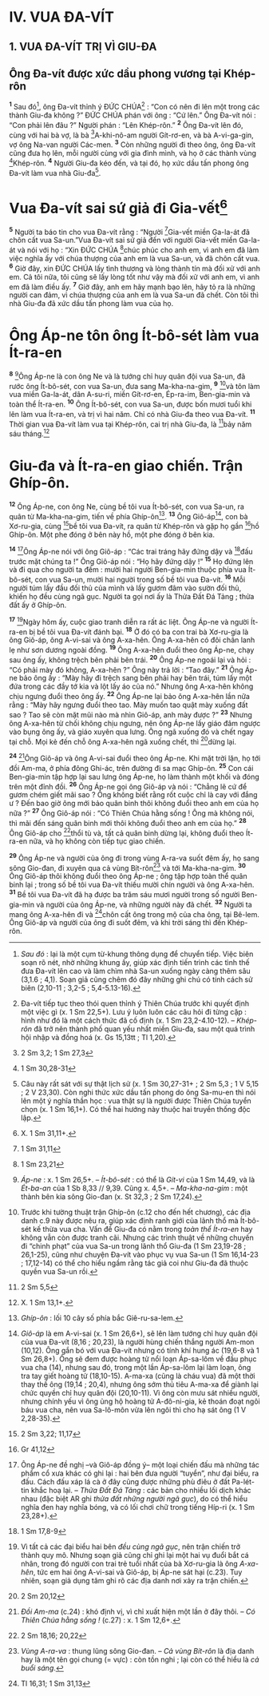 # IV. VUA ĐA-VÍT
## 1. VUA ĐA-VÍT TRỊ VÌ GIU-ĐA
## Ông Đa-vít được xức dầu phong vương tại Khép-rôn
<sup><b>1</b></sup> Sau đó[^1], ông Đa-vít thỉnh ý ĐỨC CHÚA[^2] : “Con có nên đi lên một trong các thành Giu-đa không ?” ĐỨC CHÚA phán với ông : “Cứ lên.” Ông Đa-vít nói : “Con phải lên đâu ?” Người phán : “Lên Khép-rôn.” <sup><b>2</b></sup> Ông Đa-vít lên đó, cùng với hai bà vợ, là bà [^1*]A-khi-nô-am người Gít-rơ-en, và bà A-vi-ga-gin, vợ ông Na-van người Các-men. <sup><b>3</b></sup> Còn những người đi theo ông, ông Đa-vít cũng đưa họ lên, mỗi người cùng với gia đình mình, và họ ở các thành vùng [^2*]Khép-rôn. <sup><b>4</b></sup> Người Giu-đa kéo đến, và tại đó, họ xức dầu tấn phong ông Đa-vít làm vua nhà Giu-đa[^3].

# Vua Đa-vít sai sứ giả đi Gia-vết[^4]
<sup><b>5</b></sup> Người ta báo tin cho vua Đa-vít rằng : “Người [^3*]Gia-vết miền Ga-la-át đã chôn cất vua Sa-un.”Vua Đa-vít sai sứ giả đến với người Gia-vết miền Ga-la-át và nói với họ : “Xin ĐỨC CHÚA [^4*]chúc phúc cho anh em, vì anh em đã làm việc nghĩa ấy với chúa thượng của anh em là vua Sa-un, và đã chôn cất vua. <sup><b>6</b></sup> Giờ đây, xin ĐỨC CHÚA lấy tình thương và lòng thành tín mà đối xử với anh em. Cả tôi nữa, tôi cũng sẽ lấy lòng tốt như vậy mà đối xử với anh em, vì anh em đã làm điều ấy. <sup><b>7</b></sup> Giờ đây, anh em hãy mạnh bạo lên, hãy tỏ ra là những người can đảm, vì chúa thượng của anh em là vua Sa-un đã chết. Còn tôi thì nhà Giu-đa đã xức dầu tấn phong làm vua của họ.

# Ông Áp-ne tôn ông Ít-bô-sét làm vua Ít-ra-en
<sup><b>8</b></sup> [^5]Ông Áp-ne là con ông Ne và là tướng chỉ huy quân đội vua Sa-un, đã rước ông Ít-bô-sét, con vua Sa-un, đưa sang Ma-kha-na-gim, <sup><b>9</b></sup> [^6]và tôn làm vua miền Ga-la-át, dân A-su-ri, miền Gít-rơ-en, Ép-ra-im, Ben-gia-min và toàn thể Ít-ra-en. <sup><b>10</b></sup> Ông Ít-bô-sét, con vua Sa-un, được bốn mươi tuổi khi lên làm vua Ít-ra-en, và trị vì hai năm. Chỉ có nhà Giu-đa theo vua Đa-vít. <sup><b>11</b></sup> Thời gian vua Đa-vít làm vua tại Khép-rôn, cai trị nhà Giu-đa, là [^5*]bảy năm sáu tháng.[^7]

# Giu-đa và Ít-ra-en giao chiến. Trận Ghíp-ôn.
<sup><b>12</b></sup> Ông Áp-ne, con ông Ne, cùng bề tôi vua Ít-bô-sét, con vua Sa-un, ra quân từ Ma-kha-na-gim, tiến về phía Ghíp-ôn[^8]. <sup><b>13</b></sup> Ông Giô-áp[^9], con bà Xơ-ru-gia, cùng [^6*]bề tôi vua Đa-vít, ra quân từ Khép-rôn và gặp họ gần [^7*]hồ Ghíp-ôn. Một phe đóng ở bên này hồ, một phe đóng ở bên kia.

<sup><b>14</b></sup> [^10]Ông Áp-ne nói với ông Giô-áp : “Các trai tráng hãy đứng dậy và [^8*]đấu trước mặt chúng ta !” Ông Giô-áp nói : “Họ hãy đứng dậy !” <sup><b>15</b></sup> Họ đứng lên và đi qua cho người ta đếm : mười hai người Ben-gia-min thuộc phía vua Ít-bô-sét, con vua Sa-un, mười hai người trong số bề tôi vua Đa-vít. <sup><b>16</b></sup> Mỗi người túm lấy đầu đối thủ của mình và lấy gươm đâm vào sườn đối thủ, khiến họ đều cùng ngã gục. Người ta gọi nơi ấy là Thửa Đất Đá Tảng ; thửa đất ấy ở Ghíp-ôn.

<sup><b>17</b></sup> [^11]Ngày hôm ấy, cuộc giao tranh diễn ra rất ác liệt. Ông Áp-ne và người Ít-ra-en bị bề tôi vua Đa-vít đánh bại. <sup><b>18</b></sup> Ở đó có ba con trai bà Xơ-ru-gia là ông Giô-áp, ông A-vi-sai và ông A-xa-hên. Ông A-xa-hên có đôi chân lanh lẹ như sơn dương ngoài đồng. <sup><b>19</b></sup> Ông A-xa-hên đuổi theo ông Áp-ne, chạy sau ông ấy, không trệch bên phải bên trái. <sup><b>20</b></sup> Ông Áp-ne ngoái lại và hỏi : “Có phải mày đó không, A-xa-hên ?” Ông này trả lời : “Tao đây.” <sup><b>21</b></sup> Ông Áp-ne bảo ông ấy : “Mày hãy đi trệch sang bên phải hay bên trái, túm lấy một đứa trong các đầy tớ kia và lột lấy áo của nó.” Nhưng ông A-xa-hên không chịu ngưng đuổi theo ông ấy. <sup><b>22</b></sup> Ông Áp-ne lại bảo ông A-xa-hên lần nữa rằng : “Mày hãy ngưng đuổi theo tao. Mày muốn tao quật mày xuống đất sao ? Tao sẽ còn mặt mũi nào mà nhìn Giô-áp, anh mày được ?” <sup><b>23</b></sup> Nhưng ông A-xa-hên từ chối không chịu ngưng, nên ông Áp-ne lấy giáo đâm ngược vào bụng ông ấy, và giáo xuyên qua lưng. Ông ngã xuống đó và chết ngay tại chỗ. Mọi kẻ đến chỗ ông A-xa-hên ngã xuống chết, thì [^9*]dừng lại.

<sup><b>24</b></sup> [^12]Ông Giô-áp và ông A-vi-sai đuổi theo ông Áp-ne. Khi mặt trời lặn, họ tới đồi Am-ma, ở phía đông Ghi-ác, trên đường đi sa mạc Ghíp-ôn. <sup><b>25</b></sup> Con cái Ben-gia-min tập hợp lại sau lưng ông Áp-ne, họ làm thành một khối và đóng trên một đỉnh đồi. <sup><b>26</b></sup> Ông Áp-ne gọi ông Giô-áp và nói : “Chẳng lẽ cứ để gươm chém giết mãi sao ? Ông không biết rằng rốt cuộc chỉ là cay với đắng ư ? Đến bao giờ ông mới bảo quân binh thôi không đuổi theo anh em của họ nữa ?” <sup><b>27</b></sup> Ông Giô-áp nói : “Có Thiên Chúa hằng sống ! Ông mà không nói, thì mãi đến sáng quân binh mới thôi không đuổi theo anh em của họ.” <sup><b>28</b></sup> Ông Giô-áp cho [^10*]thổi tù và, tất cả quân binh dừng lại, không đuổi theo Ít-ra-en nữa, và họ không còn tiếp tục giao chiến.

<sup><b>29</b></sup> Ông Áp-ne và người của ông đi trong vùng A-ra-va suốt đêm ấy, họ sang sông Gio-đan, đi xuyên qua cả vùng Bít-rôn[^13] và tới Ma-kha-na-gim. <sup><b>30</b></sup> Ông Giô-áp thôi không đuổi theo ông Áp-ne ; ông tập hợp toàn thể quân binh lại ; trong số bề tôi vua Đa-vít thiếu mười chín người và ông A-xa-hên. <sup><b>31</b></sup> Bề tôi vua Đa-vít đã hạ được ba trăm sáu mươi người trong số người Ben-gia-min và người của ông Áp-ne, và những người này đã chết. <sup><b>32</b></sup> Người ta mang ông A-xa-hên đi và [^11*]chôn cất ông trong mộ của cha ông, tại Bê-lem. Ông Giô-áp và người của ông đi suốt đêm, và khi trời sáng thì đến Khép-rôn.

[^1]: <i>Sau đó</i> : lại là một cụm từ-khung thông dụng để chuyển tiếp. Việc biên soạn rõ nét, nhờ những khung ấy, giúp xác định tiến trình các tình thế đưa Đa-vít lên cao và làm chìm nhà Sa-un xuống ngày càng thêm sâu (3,1.6 ; 4,1). Soạn giả cũng chêm đó đây những ghi chú có tính cách sử biên (2,10-11 ; 3,2-5 ; 5,4-5.13-16).
[^2]: Đa-vít tiếp tục theo thói quen thỉnh ý Thiên Chúa trước khi quyết định một việc gì (x. 1 Sm 22,5+). Lưu ý luôn luôn các câu hỏi đi từng cặp : hình như đó là một cách thức đã cố định (x. 1 Sm 23,2-4.10-12). – <i>Khép-rôn</i> đã trở nên thành phố quan yếu nhất miền Giu-đa, sau một quá trình hội nhập và đồng hoá (x. Gs 15,13tt ; Tl 1,20).
[^3]: Câu này rất sát với sự thật lịch sử (x. 1 Sm 30,27-31+ ; 2 Sm 5,3 ; 1 V 5,15 ; 2 V 23,30). Còn nghi thức xức dầu tấn phong do ông Sa-mu-en thì nói lên một ý nghĩa thần học : vua thật sự là người được Thiên Chúa tuyển chọn (x. 1 Sm 16,1+). Có thể hai hướng này thuộc hai truyền thống độc lập.
[^4]: X. 1 Sm 31,11+.
[^5]: <i>Áp-ne</i> : x. 1 Sm 26,5+. – <i>Ít-bô-sét</i> : có thể là <i>Gít-vi</i> của 1 Sm 14,49, và là <i>Ét-ba-an</i> của 1 Sb 8,33 // 9,39. Cũng x. 4,5+. – <i>Ma-kha-na-gim</i> : một thành bên kia sông Gio-đan (x. St 32,3 ; 2 Sm 17,24).
[^6]: Trước khi tường thuật trận Ghíp-ôn (c.12 cho đến hết chương), các địa danh c.9 này được nêu ra, giúp xác định ranh giới của lãnh thổ mà Ít-bô-sét kế thừa vua cha. Vấn đề Giu-đa có nằm trong <i>toàn thể Ít-ra-en</i> hay không vẫn còn được tranh cãi. Nhưng các trình thuật về những chuyến đi “chinh phạt” của vua Sa-un trong lãnh thổ Giu-đa (1 Sm 23,19-28 ; 26,1-25), cũng như chuyện Đa-vít vào phục vụ vua Sa-un (1 Sm 16,14-23 ; 17,12-14) có thể cho hiểu ngầm rằng tác giả coi như Giu-đa đã thuộc quyền vua Sa-un rồi.
[^7]: X. 1 Sm 13,1+.
[^8]: <i>Ghíp-ôn</i> : lối 10 cây số phía bắc Giê-ru-sa-lem.
[^9]: <i>Giô-áp</i> là em A-vi-sai (x. 1 Sm 26,6+), sẽ lên làm tướng chỉ huy quân đội của vua Đa-vít (8,16 ; 20,23), là người hùng chiến thắng người Am-mon (10,12). Ông gắn bó với vua Đa-vít nhưng có tính khí hung ác (19,6-8 và 1 Sm 26,8+). Ông sẽ đem được hoàng tử nổi loạn Áp-sa-lôm về đầu phục vua cha (14), nhưng sau đó, trong một lần Áp-sa-lôm lại làm loạn, ông tra tay giết hoàng tử (18,10-15). A-ma-xa (cũng là cháu vua) đã một thời thay thế ông (19,14 ; 20,4), nhưng ông sớm thủ tiêu A-ma-xa để giành lại chức quyền chỉ huy quân đội (20,10-11). Vì ông còn mưu sát nhiều người, nhưng chính yếu vì ông ủng hộ hoàng tử A-đô-ni-gia, kẻ thoán đoạt ngôi báu vua cha, nên vua Sa-lô-môn vừa lên ngôi thì cho hạ sát ông (1 V 2,28-35).
[^10]: Ông Áp-ne đề nghị –và Giô-áp đồng ý– một loại chiến đấu mà những tác phẩm cổ xưa khác có ghi lại : hai bên đưa người “tuyển”, như đại biểu, ra đấu. Cách đấu xáp lá cà ở đây cũng được những phù điêu ở đất Pa-lét-tin khắc hoạ lại. – <i>Thửa Đất Đá Tảng</i> : các bản cho nhiều lối dịch khác nhau (đặc biệt AR ghi <i>thửa đất những người ngã gục</i>), do có thể hiểu nghĩa đen hay nghĩa bóng, và có lối chơi chữ trong tiếng Híp-ri (x. 1 Sm 23,28+).
[^11]: Vì tất cả các đại biểu hai bên <i>đều cùng ngã gục</i>, nên trận chiến trở thành quy mô. Nhưng soạn giả cũng chỉ ghi lại một hai vụ đuổi bắt cá nhân, trong đó người con trai trẻ tuổi nhất của bà Xơ-ru-gia là ông <i>A-xa-hên</i>, tức em hai ông A-vi-sai và Giô-áp, bị Áp-ne sát hại (c.23). Tuy nhiên, soạn giả dụng tâm ghi rõ các địa danh nơi xảy ra trận chiến.
[^12]: <i>Đồi Am-ma</i> (c.24) : khó định vị, vì chỉ xuất hiện một lần ở đây thôi. – <i>Có Thiên Chúa hằng sống !</i> (c.27) : x. 1 Sm 12,6+.
[^13]: <i>Vùng A-ra-va</i> : thung lũng sông Gio-đan. – <i>Cả vùng Bít-rôn</i> là địa danh hay là một tên gọi chung (= vực) : còn tồn nghi ; lại còn có thể hiểu là <i>cả buổi sáng</i>.
[^1*]: 2 Sm 3,2; 1 Sm 27,3
[^2*]: 1 Sm 30,28-31
[^3*]: 1 Sm 31,11
[^4*]: 1 Sm 23,21
[^5*]: 2 Sm 5,5
[^6*]: 2 Sm 3,22; 11,17
[^7*]: Gr 41,12
[^8*]: 1 Sm 17,8-9
[^9*]: 2 Sm 20,12
[^10*]: 2 Sm 18,16; 20,22
[^11*]: Tl 16,31; 1 Sm 31,13
